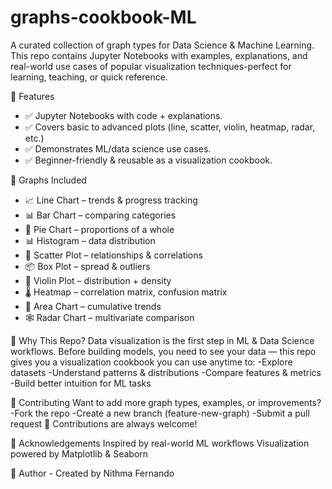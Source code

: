 # graphs-cookbook-ML

A curated collection of graph types for Data Science & Machine Learning.  
This repo contains Jupyter Notebooks with examples, explanations, and real-world use cases of popular visualization techniques-perfect for learning, teaching, or quick reference.  

🚀 Features
- ✅ Jupyter Notebooks with code + explanations.
- ✅ Covers basic to advanced plots (line, scatter, violin, heatmap, radar, etc.)  
- ✅ Demonstrates ML/data science use cases. 
- ✅ Beginner-friendly & reusable as a visualization cookbook.

📖 Graphs Included
- 📈 Line Chart – trends & progress tracking  
- 📊 Bar Chart – comparing categories  
- 🥧 Pie Chart – proportions of a whole  
- 📊 Histogram – data distribution  
- 🔵 Scatter Plot – relationships & correlations  
- 📦 Box Plot – spread & outliers  
- 🎻 Violin Plot – distribution + density  
- 🌡️ Heatmap – correlation matrix, confusion matrix  
- 🌊 Area Chart – cumulative trends  
- 🕸️ Radar Chart – multivariate comparison  

🎯 Why This Repo?
Data visualization is the first step in ML & Data Science workflows.
Before building models, you need to see your data — this repo gives you a visualization cookbook you can use anytime to:
-Explore datasets
-Understand patterns & distributions
-Compare features & metrics
-Build better intuition for ML tasks

🤝 Contributing
Want to add more graph types, examples, or improvements?
-Fork the repo
-Create a new branch (feature-new-graph)
-Submit a pull request 🚀
Contributions are always welcome!

🌟 Acknowledgements
Inspired by real-world ML workflows
Visualization powered by Matplotlib & Seaborn

📢 Author - Created by Nithma Fernando
